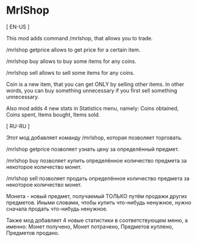 # MrlShop

[ EN-US ]

This mod adds command /mrlshop, that allows you to trade.


/mrlshop getprice <item> allows to get price for a certain item.

/mrlshop buy <count> <item> allows to buy some items for any coins.

/mrlshop sell <count> <item> allows to sell some items for any coins.


Coin is a new item, that you can get ONLY by selling other items.
In other words, you can buy something unnecessary if you first sell something unnecessary.


Also mod adds 4 new stats in Statistics menu, namely:
Coins obtained,
Coins spent,
Items bought,
Items sold.



[ RU-RU ]

Этот мод добавляет команду /mrlshop, которая позволяет торговать.


/mrlshop getprice <item> позволяет узнать цену за определённый предмет.

/mrlshop buy <count> <item> позволяет купить определённое количество предмета за некоторое количество монет.

/mrlshop sell <count> <item> позволяет продать определённое количество предмета за некоторое количество монет.


Монета - новый предмет, получаемый ТОЛЬКО путём продажи других предметов.
Иными словами, чтобы купить что-нибудь ненужное, нужно сначала продать что-нибудь ненужное.


Также мод добавляет 4 новые статистики в соответствующем меню, а именно:
Монет получено,
Монет потрачено,
Предметов куплено,
Предметов продано.
